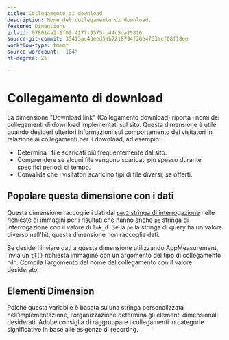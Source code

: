 ```yaml
---
title: Collegamento di download
description: Nome del collegamento di download.
feature: Dimensions
exl-id: 078014a2-1f09-4177-9575-b44c5da25816
source-git-commit: 35413ac43eed5ab7218794f26e4753acf08f18ee
workflow-type: tm+mt
source-wordcount: '184'
ht-degree: 2%

---
```


# Collegamento di download

La dimensione &quot;Download link&quot; (Collegamento download) riporta i nomi dei collegamenti di download implementati sul sito. Questa dimensione è utile quando desideri ulteriori informazioni sul comportamento dei visitatori in relazione ai collegamenti per il download, ad esempio:

* Determina i file scaricati più frequentemente dal sito.
* Comprendere se alcuni file vengono scaricati più spesso durante specifici periodi di tempo.
* Convalida che i visitatori scaricino tipi di file diversi, se offerti.

## Popolare questa dimensione con i dati

Questa dimensione raccoglie i dati dal [`pev2` stringa di interrogazione](/help/implement/validate/query-parameters.md) nelle richieste di immagini per i risultati che hanno anche `pe` stringa di interrogazione con il valore di `lnk_d`. Se la `pe` la stringa di query ha un valore diverso nell&#39;hit, questa dimensione non raccoglie dati.

Se desideri inviare dati a questa dimensione utilizzando AppMeasurement, invia un [`tl()`](/help/implement/vars/functions/tl-method.md) richiesta immagine con un argomento del tipo di collegamento `"d"`. Compila l’argomento del nome del collegamento con il valore desiderato.

## Elementi Dimension

Poiché questa variabile è basata su una stringa personalizzata nell’implementazione, l’organizzazione determina gli elementi dimensionali desiderati. Adobe consiglia di raggruppare i collegamenti in categorie significative in base alle esigenze di reporting.
